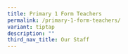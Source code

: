 ```yaml
---
title: Primary 1 Form Teachers
permalink: /primary-1-form-teachers/
variant: tiptap
description: ""
third_nav_title: Our Staff
---
```

<p></p>